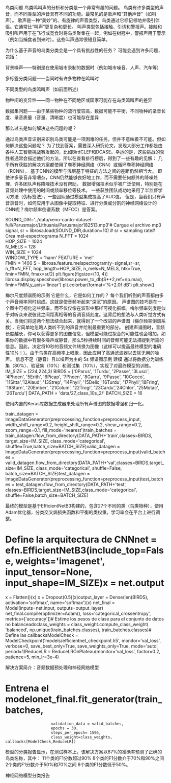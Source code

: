 鸟类问题
鸟类鸣叫声的分析和分类是一个非常有趣的问题。
鸟类有许多类型的声音，而不同类型的声音具有不同的功能。最常见的是歌声和“其他声音”（如叫声）。
歌声是一种“美妙”的、有旋律的声音类型，鸟类通过它标记领地并吸引伴侣。它通常比“叫声”更复杂和更长。
叫声类型包括接触、引诱和警报声。接触和吸引叫声用于在飞行或觅食时将鸟类聚集在一起，例如在树冠中，警报声用于警示（例如当捕食者到来时）。这些叫声通常很短且简单。

为什么基于声音的鸟类分类会是一个具有挑战性的任务？
可能会遇到许多问题，包括：

背景噪声——特别是在使用城市录制的数据时（例如城市噪音、人声、汽车等） 

多标签分类问题——当同时有许多物种在鸣叫时

 不同类型的鸟类鸣叫声（如前面所述） 

物种间的变异性——同一物种在不同地区或国家可能存在鸟类鸣叫声的差异 

数据集问题——由于某些物种的流行度较高，数据可能不平衡，不同物种的录音长度、录音质量（音量、清晰度）也可能存在差异

那么过去是如何解决这些问题的呢？

通过鸟类声音识别来识别鸟类可能是一项困难的任务，但并不意味着不可能。但如何解决这些问题呢？
为了找到答案，需要深入研究论文，发现大部分工作都是由各种人工智能挑战赛发起的，比如BirdCLEF和DCASE。幸运的是，这些挑战的获胜者通常会描述他们的方法，所以在查看排行榜后，得到了一些有趣的见解：
几乎所有获胜的解决方案都使用了卷积神经网络（CNN）或循环卷积神经网络（RCNN）。 基于CNN的模型与浅层基于特征的方法之间的差距仍然相当大。 即使许多录音非常嘈杂，CNN仍然能够良好地工作，而不需要任何额外的降噪处理，许多团队声称降噪技术没有帮助。 数据增强技术似乎被广泛使用，特别是在音频处理中使用的时间或频率移位等技术。 一些获胜团队成功地采用了半监督学习方法（伪标签法），一些团队通过模型集成提高了AUC值。
但是，当我们只有声音录音时，如何应用于从图像中提取特征、进行分类或分割的神经网络设计的CNN呢？梅尔频率倒谱系数（MFCC）是答案。

SOUND_DIR='../data/xeno-canto-dataset-full/Parusmajor/Lithuania/Parusmajor182513.mp3'# Cargue el archivo mp3
signal, sr = librosa.load(SOUND_DIR,duration=10) # sr = sampling rate# Crea mel-espectrograma
N_FFT = 1024         
HOP_SIZE = 1024       
N_MELS = 128            
WIN_SIZE = 1024      
WINDOW_TYPE = 'hann' 
FEATURE = 'mel'      
FMIN = 1400 S = librosa.feature.melspectrogram(y=signal,sr=sr,
                                    n_fft=N_FFT,
                                    hop_length=HOP_SIZE, 
                                    n_mels=N_MELS, 
                                    htk=True, 
                                    fmin=FMIN, 
                                    fmax=sr/2) plt.figure(figsize=(10, 4))
librosa.display.specshow(librosa.power_to_db(S**2,ref=np.max), fmin=FMIN,y_axis='linear')
plt.colorbar(format='%+2.0f dB')
plt.show()
 
梅尔尺度频谱图的示例
它是什么，它是如何工作的？
每个我们听到的声音都由多个声音频率同时组成。这就是使音频听起来“深沉”的原因。
声谱图的技巧是在一个图中可视化这些频率，而不仅仅像在波形中那样可视化振幅。梅尔频率刻度是似乎对听众来说彼此之间距离相等的音调音频刻度。这背后的想法与人类听觉方式有关。当我们将这两个想法结合起来，就得到了一个改进的声谱图（梅尔频率倒谱系数），它简单地忽略人类听不到的声音并绘制最重要的部分。
创建声谱图时，音频长度越长，你可以获得更多的图像信息，但模型可能过拟合的可能性也会增加。如果你的数据中有很多噪声或静音，那么5秒持续时间的音频可能无法捕捉到所需的信息。因此，决定将10秒的音频文件转换为图像（这样可以提高最终模型的准确性10%！）。由于鸟类在高频率上唱歌，因此应用了高通滤波器以去除无用的噪声。 
信息不足（静音）且以噪声为主的 5s 频谱图示例
建模
通过将数据分为训练集（80%）、验证集（10%）和测试集（10%），实现了对最终模型的训练。
IM_SIZE = (224,224,3) 
BIRDS = ['0Parus', '1Turdu', '2Passe', '3Lusci', '4Phoen', '5Erith',
'6Picap', '7Phoen', '8Garru', '9Passe', '10Cocco', '11Sitta','12Alaud', '13Strep', '14Phyll', '15Delic','16Turdu', '17Phyll','18Fring', '19Sturn', '20Ember', '21Colum', '22Trogl', '23Cardu','24Chlor', '25Motac', '26Turdu']
DATA_PATH = 'data/27_class_10s_2/'
BATCH_SIZE = 16

使用内置的Keras库数据生成器来处理所有声谱图的数据增强和归一化。

train_datagen = ImageDataGenerator(preprocessing_function=preprocess_input,  
                                   width_shift_range=0.2,
                                   height_shift_range=0.2,
                                   shear_range=0.2,
                                   zoom_range=0.1,
                                   fill_mode='nearest')train_batches = train_datagen.flow_from_directory(DATA_PATH+'train',classes=BIRDS, target_size=IM_SIZE, class_mode='categorical', shuffle=True,batch_size=BATCH_SIZE)valid_datagen = ImageDataGenerator(preprocessing_function=preprocess_input)valid_batches = valid_datagen.flow_from_directory(DATA_PATH+'val',classes=BIRDS,target_size=IM_SIZE, class_mode='categorical', shuffle=False, batch_size=BATCH_SIZE)test_datagen = ImageDataGenerator(preprocessing_function=preprocess_input)test_batches = test_datagen.flow_from_directory(DATA_PATH+'test', classes=BIRDS,target_size=IM_SIZE,class_mode='categorical', shuffle=False,batch_size=BATCH_SIZE)

最终的模型是基于EfficientNetB3构建的，包含27个不同的类（鸟类物种），使用Adam优化器，分类交叉熵损失函数和平衡的类权重。学习率会在平台上进行调整。

# Define la arquitectura de CNNnet = efn.EfficientNetB3(include_top=False,                       weights='imagenet', input_tensor=None,                        input_shape=IM_SIZE)x = net.output 
x = Flatten()(x) 
x = Dropout(0.5)(x)output_layer = Dense(len(BIRDS), activation='softmax', name='softmax')(x) 
net_final = Model(inputs=net.input, outputs=output_layer)      net_final.compile(optimizer=Adam(),                  loss='categorical_crossentropy', metrics=['accuracy'])# Estime los pesos de clase para el conjunto de datos no balanceadoclass_weights = class_weight.compute_class_weight(                'balanced',                 np.unique(train_batches.classes),                  train_batches.classes)# Define las callbacksModelCheck = ModelCheckpoint('models/efficientnet_checkpoint.h5', monitor='val_loss', verbose=0,                               save_best_only=True, save_weights_only=True, mode='auto', period=1)ReduceLR = ReduceLROnPlateau(monitor='val_loss', factor=0.2,                               patience=5, min_lr=3e-4)
 
解决方案简介：音频数据预处理和神经网络模型
# Entrena el modelonet_final.fit_generator(train_batches,
                        validation_data = valid_batches,
                        epochs = 30,
                        steps_per_epoch= 1596,
                        class_weight=class_weights, callbacks[ModelCheck,ReduceLR])
模型的分类报告显示，在测试样本上，该解决方案以87%的准确率预测了正确的鸟类名称，其中：
11个类的F1分数超过90% 
8个类的F1分数介于70%和90%之间 
2个类的F1分数介于50%和70%之间 
6个类的F1分数低于50%。
 
神经网络模型分类报告
